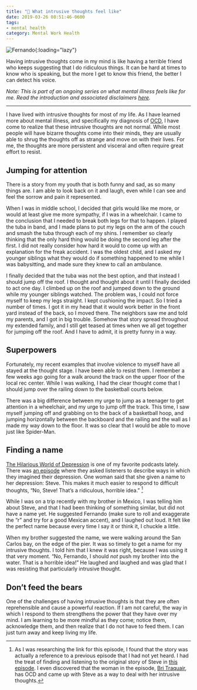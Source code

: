 ```yaml
---
title: "💮 What intrusive thoughts feel like"
date: 2019-03-26 08:51:46-0600
tags:
- mental health
category: Mental Work Health
---
```


![Fernando](https://media.bennorris.org/images/bennorris/uploads/2019/9933398410.png){:loading="lazy"}

Having intrusive thoughts come in my mind is like having a terrible friend who keeps suggesting that I do ridiculous things. It can be hard at times to know who is speaking, but the more I get to know this friend, the better I can detect his voice.

*Note: This is part of an ongoing series on what mental illness feels like for me. Read the introduction and associated disclaimers [here](https://www.bennorris.org/2019/03/18/what-mental-illness.html).*

***

I have lived with intrusive thoughts for most of my life. As I have learned more about mental illness, and specifically my diagnosis of [OCD](https://iocdf.org/about-ocd/), I have come to realize that these intrusive thoughts are not normal. While most people will have bizarre thoughts come into their minds, they are usually able to shrug the thoughts off as strange and move on with their lives. For me, the thoughts are more persistent and visceral and often require great effort to resist.

## Jumping for attention

There is a story from my youth that is both funny and sad, as so many things are. I am able to look back on it and laugh, even while I can see and feel the sorrow and pain it represented.

When I was in middle school, I decided that girls would like me more, or would at least give me more sympathy, if I was in a wheelchair. I came to the conclusion that I needed to break both legs for that to happen. I played the tuba in band, and I made plans to put my legs on the arm of the couch and smash the tuba through each of my shins. I remember so clearly thinking that the only hard thing would be doing the second leg after the first. I did not really consider how hard it would to come up with an explanation for the freak accident. I was the oldest child, and I asked my younger siblings what they would do if something happened to me while I was babysitting, and made sure they knew to call an ambulance.

I finally decided that the tuba was not the best option, and that instead I should jump off the roof. I thought and thought about it until I finally decided to act one day. I climbed up on the roof and jumped down to the ground while my younger siblings watched. The problem was, I could not force myself to keep my legs straight. I kept cushioning the impact. So I tried a number of times. I got it in my head that it would work better in the front yard instead of the back, so I moved there. The neighbors saw me and told my parents, and I got in big trouble. Somehow that story spread throughout my extended family, and I still get teased at times when we all get together for jumping off the roof. And I have to admit, it is pretty funny in a way.

## Superpowers

Fortunately, my recent examples that involve violence to myself have all stayed at the thought stage. I have been able to resist them. I remember a few weeks ago going for a walk around the track on the upper floor of the local rec center. While I was walking, I had the clear thought come that I should jump over the railing down to the basketball courts below.

There was a big difference between my urge to jump as a teenager to get attention in a wheelchair, and my urge to jump off the track. This time, I saw myself jumping off and grabbing on to the back of a basketball hoop, and jumping horizontally between the backboard and the railing and the wall as I made my way down to the floor. It was so clear that I would be able to move just like Spider-Man.

## Finding a name

[The Hilarious World of Depression](http://hilariousworld.org) is one of my favorite podcasts lately. There was [an episode](https://www.apmpodcasts.org/thwod/2017/08/imagine-depression-as-a-person-and-describe-them/) where they asked listeners to describe ways in which they imagined their depression. One woman said that she given a name to her depression: Steve. This makes it much easier to respond to difficult thoughts, “No, Steve! That’s a ridiculous, horrible idea.” [^1]

While I was on a trip recently with my brother in Mexico, I was telling him about Steve, and that I had been thinking of something similar, but did not have a name yet. He suggested Fernando (make sure to roll and exaggerate the “r” and try for a good Mexican accent), and I laughed out loud. It felt like the perfect name because every time I say it or think it, I chuckle a little.

When my brother suggested the name, we were walking around the San Carlos bay, on the edge of the pier. It was so timely to get a name for my intrusive thoughts. I told him that I knew it was right, because I was using it that very moment. “No, Fernando, I should *not* push my brother into the water. That is a horrible idea!” He laughed and laughed and was glad that I was resisting that particularly intrusive thought.

## Don’t feed the bears

One of the challenges of having intrusive thoughts is that they are often reprehensible and cause a powerful reaction. If I am not careful, the way in which I respond to them strengthens the power that they have over my mind. I am learning to be more mindful as they come; notice them, acknowledge them, and then realize that I do not have to feed them. I can just turn away and keep living my life.

[^1]: As I was researching the link for this episode, I found that the story was actually a reference to a previous episode that I had not yet heard. I had the treat of finding and listening to the original story of Steve in [this episode](https://www.apmpodcasts.org/thwod/2017/03/billy-joel-intrusive-thoughts-named-steve-and-nocturnal-carpentry/). I even discovered that the woman in the episode, [Bri Traquair](https://twitter.com/brileigh85), has OCD and came up with Steve as a way to deal with her intrusive thoughts.